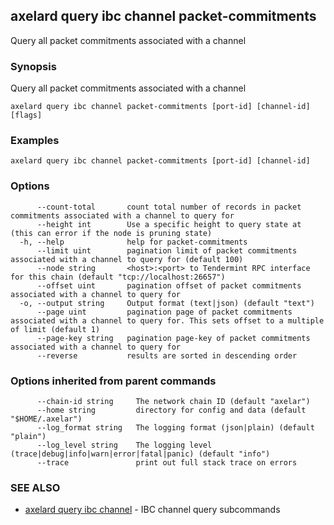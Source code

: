 ## axelard query ibc channel packet-commitments

Query all packet commitments associated with a channel

### Synopsis

Query all packet commitments associated with a channel

```
axelard query ibc channel packet-commitments [port-id] [channel-id] [flags]
```

### Examples

```
axelard query ibc channel packet-commitments [port-id] [channel-id]
```

### Options

```
      --count-total       count total number of records in packet commitments associated with a channel to query for
      --height int        Use a specific height to query state at (this can error if the node is pruning state)
  -h, --help              help for packet-commitments
      --limit uint        pagination limit of packet commitments associated with a channel to query for (default 100)
      --node string       <host>:<port> to Tendermint RPC interface for this chain (default "tcp://localhost:26657")
      --offset uint       pagination offset of packet commitments associated with a channel to query for
  -o, --output string     Output format (text|json) (default "text")
      --page uint         pagination page of packet commitments associated with a channel to query for. This sets offset to a multiple of limit (default 1)
      --page-key string   pagination page-key of packet commitments associated with a channel to query for
      --reverse           results are sorted in descending order
```

### Options inherited from parent commands

```
      --chain-id string     The network chain ID (default "axelar")
      --home string         directory for config and data (default "$HOME/.axelar")
      --log_format string   The logging format (json|plain) (default "plain")
      --log_level string    The logging level (trace|debug|info|warn|error|fatal|panic) (default "info")
      --trace               print out full stack trace on errors
```

### SEE ALSO

- [axelard query ibc channel](axelard_query_ibc_channel.md) - IBC channel query subcommands
